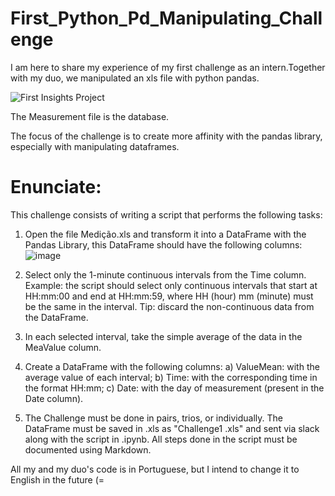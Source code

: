 # First_Python_Pd_Manipulating_Challenge
I am here to share my experience of my first challenge as an intern.Together with my duo, we manipulated an xls file with python pandas.

![First Insights Project](https://user-images.githubusercontent.com/102270053/189183580-51aaf5d2-a45e-430e-803c-b3f9e99dd951.png)

The Measurement file is the database.

The focus of the challenge is to create more affinity with the pandas library, especially with manipulating dataframes. 

<h1>Enunciate:</h1>

This challenge consists of writing a script that performs the following tasks:

1. Open the file Medição.xls and transform it into a DataFrame with the Pandas Library, this DataFrame should have the following columns:
![image](https://user-images.githubusercontent.com/102270053/189184191-00cfe802-9c0e-4f63-a77c-a0345ee89d6d.png)

2. Select only the 1-minute continuous intervals from the Time column. Example: the script should select only continuous intervals that start at HH:mm:00 and end at HH:mm:59, where HH (hour) mm (minute) must be the same in the interval.
Tip: discard the non-continuous data from the DataFrame.

3. In each selected interval, take the simple average of the data in the MeaValue column.

4. Create a DataFrame with the following columns:
    a) ValueMean: with the average value of each interval;
    b) Time: with the corresponding time in the format HH:mm;
    c) Date: with the day of measurement (present in the Date column).

5. The Challenge must be done in pairs, trios, or individually. The DataFrame must be saved in .xls as "Challenge1 <your names>.xls" and sent via slack along with the script in .ipynb. All steps done in the script must be documented using Markdown.

    
    

All my and my duo's code is in Portuguese, but I intend to change it to English in the future (=
